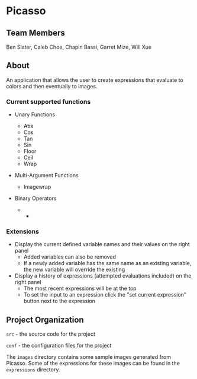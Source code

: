 # Picasso

## Team Members

Ben Slater, Caleb Choe, Chapin Bassi, Garret Mize, Will Xue

## About

An application that allows the user to create expressions that
evaluate to colors and then eventually to images.


### Current supported functions

* Unary Functions
    * Abs
    * Cos
    * Tan
    * Sin
    * Floor
    * Ceil
    * Wrap
    
* Multi-Argument Functions
    * Imagewrap
    
* Binary Operators
    * +
    

### Extensions

* Display the current defined variable names and their values on the right panel
    * Added variables can also be removed
    * If a newly added variable has the same name as an existing variable, the new variable will override the existing
* Display a history of expressions (attempted evaluations included) on the right panel
    * The most recent expressions will be at the top
    * To set the input to an expression click the "set current expression" button next to the expression

## Project Organization

`src` - the source code for the project

`conf` - the configuration files for the project

The `images` directory contains some sample images generated from Picasso.  Some of the expressions for these images can be found in the `expressions` directory.
